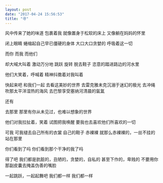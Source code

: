 ```yaml
---
layout: post
date: "2017-04-24 15:56:53"
title: "寻"
---
```



风中传来了她的味道
包裹着我
就像置身于松软的床上
又像躺在妈妈的怀里

闭上眼睛
蜷缩起自己早已僵硬的身体
大口大口贪婪的
呼吸着这一切

而你
而我
而他们

却大喊大叫着
激动万分地
跳跃 旋转
脱去鞋子
恣意的踏进路边的河水里

他们大笑着，呼喊着
精神抖擞着对我叫着

快起来吧 和我们一起
去看这美妙的世界
去雷克雅未克沉溺于迷幻的极光
去冲绳吹那太平洋湿热的海风
去巴黎享受塞纳河清晨的氤氲

还有

去那里
那里有你从未见过，也难以想象的世界

他们对我拉扯着，笑着
试图把我唤醒
要我也去喜欢他们所喜欢的一切

可我
可我褪去自己所有的衣裳
自己的鞋子
赤裸裸
就那么赤裸裸的，一丝不挂的站在那里

你们看到了吗
你们看到那个干净的我了吗

得了吧
我们都是肮脏的，丑陋的，贪婪的，自私的
甚至下作的，卑贱的
不要用你那副皮囊去掩盖伪善的嘴脸

一起跳跃，一起起舞吧
我们都一样
我们都一样
